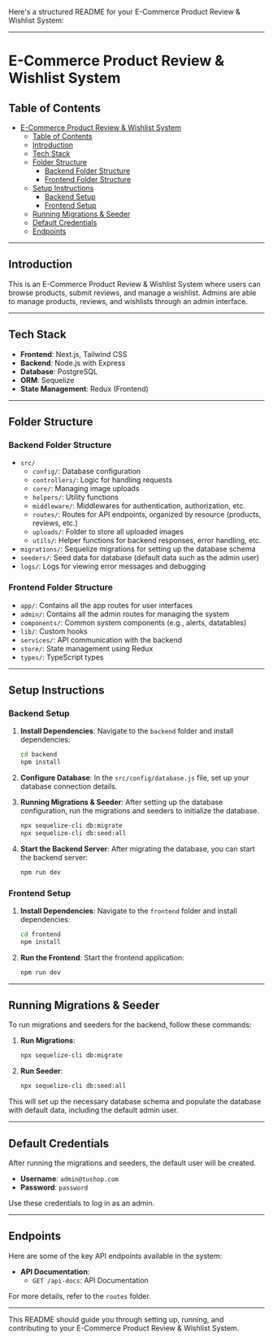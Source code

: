 Here's a structured README for your E-Commerce Product Review & Wishlist System:

---

# E-Commerce Product Review & Wishlist System

## Table of Contents

- [E-Commerce Product Review \& Wishlist System](#e-commerce-product-review--wishlist-system)
  - [Table of Contents](#table-of-contents)
  - [Introduction](#introduction)
  - [Tech Stack](#tech-stack)
  - [Folder Structure](#folder-structure)
    - [Backend Folder Structure](#backend-folder-structure)
    - [Frontend Folder Structure](#frontend-folder-structure)
  - [Setup Instructions](#setup-instructions)
    - [Backend Setup](#backend-setup)
    - [Frontend Setup](#frontend-setup)
  - [Running Migrations \& Seeder](#running-migrations--seeder)
  - [Default Credentials](#default-credentials)
  - [Endpoints](#endpoints)

---

## Introduction

This is an E-Commerce Product Review & Wishlist System where users can browse products, submit reviews, and manage a wishlist. Admins are able to manage products, reviews, and wishlists through an admin interface.

---

## Tech Stack

- **Frontend**: Next.js, Tailwind CSS
- **Backend**: Node.js with Express
- **Database**: PostgreSQL
- **ORM**: Sequelize
- **State Management**: Redux (Frontend)

---

## Folder Structure

### Backend Folder Structure

- `src/`
  - `config/`: Database configuration
  - `controllers/`: Logic for handling requests
  - `core/`: Managing image uploads
  - `helpers/`: Utility functions
  - `middleware/`: Middlewares for authentication, authorization, etc.
  - `routes/`: Routes for API endpoints, organized by resource (products, reviews, etc.)
  - `uploads/`: Folder to store all uploaded images
  - `utils/`: Helper functions for backend responses, error handling, etc.
- `migrations/`: Sequelize migrations for setting up the database schema
- `seeders/`: Seed data for database (default data such as the admin user)
- `logs/`: Logs for viewing error messages and debugging

### Frontend Folder Structure

- `app/`: Contains all the app routes for user interfaces
- `admin/`: Contains all the admin routes for managing the system
- `components/`: Common system components (e.g., alerts, datatables)
- `lib/`: Custom hooks
- `services/`: API communication with the backend
- `store/`: State management using Redux
- `types/`: TypeScript types

---

## Setup Instructions

### Backend Setup

1. **Install Dependencies**:
   Navigate to the `backend` folder and install dependencies:
   ```bash
   cd backend
   npm install
   ```

2. **Configure Database**:
   In the `src/config/database.js` file, set up your database connection details.

3. **Running Migrations & Seeder**:
   After setting up the database configuration, run the migrations and seeders to initialize the database.
   ```bash
   npx sequelize-cli db:migrate
   npx sequelize-cli db:seed:all
   ```

4. **Start the Backend Server**:
   After migrating the database, you can start the backend server:
   ```bash
   npm run dev
   ```

### Frontend Setup

1. **Install Dependencies**:
   Navigate to the `frontend` folder and install dependencies:
   ```bash
   cd frontend
   npm install
   ```

2. **Run the Frontend**:
   Start the frontend application:
   ```bash
   npm run dev
   ```

---

## Running Migrations & Seeder

To run migrations and seeders for the backend, follow these commands:

1. **Run Migrations**:
   ```bash
   npx sequelize-cli db:migrate
   ```

2. **Run Seeder**:
   ```bash
   npx sequelize-cli db:seed:all
   ```

This will set up the necessary database schema and populate the database with default data, including the default admin user.

---

## Default Credentials

After running the migrations and seeders, the default user will be created.

- **Username**: `admin@tushop.com`
- **Password**: `password`

Use these credentials to log in as an admin.

---

## Endpoints

Here are some of the key API endpoints available in the system:

- **API Documentation**:
  - `GET /api-docs`: API Documentation

For more details, refer to the `routes` folder.

---


This README should guide you through setting up, running, and contributing to your E-Commerce Product Review & Wishlist System.